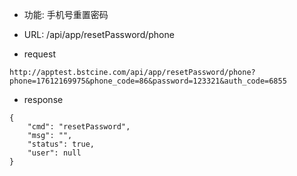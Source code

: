 * 功能: 手机号重置密码

* URL: /api/app/resetPassword/phone

* request
```
http://apptest.bstcine.com/api/app/resetPassword/phone?phone=17612169975&phone_code=86&password=123321&auth_code=6855
```

* response
```
{
    "cmd": "resetPassword",
    "msg": "",
    "status": true,
    "user": null
}
```
